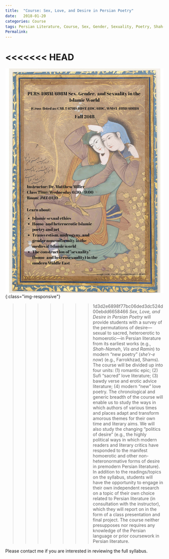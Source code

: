 ```yaml
---
title:  "Course: Sex, Love, and Desire in Persian Poetry"
date:   2018-01-20
categories: Course
tags: Persian Literature, Course, Sex, Gender, Sexuality, Poetry, Shah-Nameh, Vis and Ramin, Rumi, 'Eraqi, Sana'i, Qabus-Nameh, Forugh Farrokhzad, Simin Behbahani, Fatemeh Shams
Permalink: 
---
```


<<<<<<< HEAD
=======
![Sex, Gender, and Sexuality in the Islamic World, taught by Matthew Thomas Miller](/images/CourseFlyerSexGenderSexualityintheIslamicWorld2018.jpg){:class="img-responsive"}

>>>>>>> 1d3d2e6898f77bc06ded3dc524d00ebdd6658466
*Sex, Love, and Desire in Persian Poetry* will provide students with a survey of the permutations of desire—sexual to sacred, heteroerotic to homoerotic—in Persian literature from its earliest works (e.g., *Shah-Nameh*, *Vis and Ramin*) to modern “new poetry” (*she’r-e now*) (e.g., Farrokhzad, Shams).  The course will be divided up into four units: (1) romantic epic; (2) Sufi “sacred” love literature; (3) bawdy verse and erotic advice literature; (4) modern “new” love poetry. The chronological and generic breadth of the course will enable us to study the ways in which authors of various times and places adapt and transform amorous themes for their own time and literary aims. We will also study the changing “politics of desire” (e.g., the highly political ways in which modern readers and literary critics have responded to the manifest homoerotic and other non-heteronormative forms of desire in premodern Persian literature). In addition to the readings/topics on the syllabus, students will have the opportunity to engage in their own independent research on a topic of their own choice related to Persian literature (in consultation with the instructor), which they will report on in the form of a class presentation and final project. The course neither presupposes nor requires any knowledge of the Persian language or prior coursework in Persian literature.
       

Please contact me if you are interested in reviewing the full syllabus.